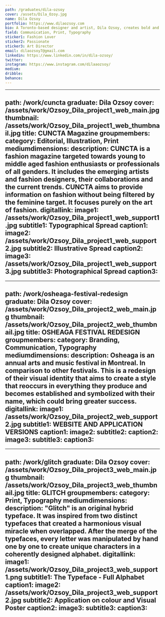 ```yaml
---
path: /graduates/dila-ozsoy
cover: /assets/Dila_Ozoy.jpg
name: Dila Ozsoy
portfolio: https://www.dilaozsoy.com
bio: A Toronto-based designer and artist, Dila Ozsoy, creates bold and appealing artworks that always aim to communicate with the viewers’ hearts and minds. She is a YSDN Bachelor of Design graduate. She has been specializing in Editorial Design and Communication Design throughout her studies and is looking forward to pursuing this path in her career. Her favourite performance of design is Typography, which she is in constant practice in order to master it. Alongside her design education, she has been practicing visual arts as well for 10 years. She also has a great interest in styling and art direction. She believes communication is key and is always open-minded to different perspectives. She maintains a positive attitude towards every possibility and her energy is fuelled by the inspiration she finds in her surroundings and people. Her passion for art as a whole is the leading factor of her motivation.
field: Communication, Print, Typography
sticker1: Fashion Lover
sticker2: Passionate
sticker3: Art Director
email: dilaozsoy7@gmail.com
linkedin: https://www.linkedin.com/in/dila-ozsoy/
twitter: 
instagram: https://www.instagram.com/dilaaozsoy/
medium: 
dribble: 
behance: 
---
```


---
path: /work/cuncta
graduate: Dila Ozsoy
cover: /assets/work/Ozsoy_Dila_project1_web_main.jpg
thumbnail: /assets/work/Ozsoy_Dila_project1_web_thumbnail.jpg
title: CUNCTA Magazine 
groupmembers: 
category: Editorial, Illustration, Print
mediumdimensions: 
description: CUNCTA is a fashion magazine targeted towards young to middle aged fashion enthusiasts or professionals of all genders. It includes the emerging artists and fashion designers, their collaborations and the current trends. CUNCTA aims to provide information on fashion without being filtered by the feminine target. It focuses purely on the art of fashion.
digitallink: 
image1: /assets/work/Ozsoy_Dila_project1_web_support1.jpg
subtitle1: Typographical Spread
caption1: 
image2: /assets/work/Ozsoy_Dila_project1_web_support2.jpg
subtitle2: Illustrative Spread
caption2: 
image3: /assets/work/Ozsoy_Dila_project1_web_support3.jpg
subtitle3: Photographical Spread
caption3: 
---

---
path: /work/osheaga-festival-redesign
graduate: Dila Ozsoy
cover: /assets/work/Ozsoy_Dila_project2_web_main.jpg
thumbnail: /assets/work/Ozsoy_Dila_project2_web_thumbnail.jpg
title: OSHEAGA FESTIVAL REDESIGN
groupmembers: 
category: Branding, Communication, Typography
mediumdimensions: 
description: Osheaga is an annual arts and music festival in Montreal. In comparison to other festivals. This is a redesign of their visual identity that aims to create a style that reoccurs in everything they produce and becomes established and symbolized with their name, which could bring greater success.
digitallink: 
image1: /assets/work/Ozsoy_Dila_project2_web_support2.jpg
subtitle1: WEBSITE AND APPLICATION VERSIONS
caption1: 
image2:
subtitle2: 
caption2: 
image3:
subtitle3: 
caption3: 
---

---
path: /work/glitch
graduate: Dila Ozsoy
cover: /assets/work/Ozsoy_Dila_project3_web_main.jpg
thumbnail: /assets/work/Ozsoy_Dila_project3_web_thumbnail.jpg
title: GLITCH
groupmembers: 
category: Print, Typography
mediumdimensions: 
description: "Glitch" is an original hybrid typeface. It was inspired from two distinct typefaces that created a harmonious visual miracle when overlapped. After the merge of the typefaces, every letter was manipulated by hand one by one to create unique characters in a coherently designed alphabet. 
digitallink: 
image1: /assets/work/Ozsoy_Dila_project3_web_support1.png
subtitle1: The Typeface - Full Alphabet
caption1: 
image2: /assets/work/Ozsoy_Dila_project3_web_support2.jpg
subtitle2: Application on colour and Visual Poster
caption2: 
image3:
subtitle3: 
caption3: 
---
